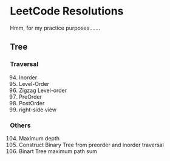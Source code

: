 # LeetCode Resolutions

Hmm, for my practice purposes.......

## Tree

### Traversal

94. Inorder
102. Level-Order
103. Zigzag Level-order
144. PreOrder
145. PostOrder 
199. right-side view

### Others

104. Maximum depth
105. Construct Binary Tree from preorder and inorder traversal
124. Binart Tree maximum path sum